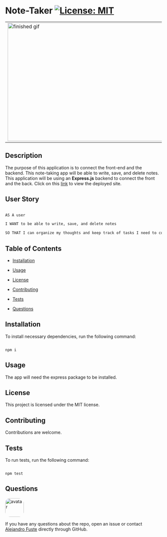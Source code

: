 
# Note-Taker [![License: MIT](https://img.shields.io/badge/License-MIT-blue.svg)](https://opensource.org/licenses/MIT)

<table><tr><td>
<img src="./develop/public/assets/images/noteTakerGif.gif" alt="finished gif" width="838" height="380"/>
</table></tr></td>

## Description 

The purpose of this application is to connect the front-end and the backend. This note-taking app will be able to write, save, and delete notes. This application will be using an <strong>Express.js</strong> backend to connect the front and the back. Click on this [link](https://zepnote-taker.herokuapp.com/) to view the deployed site.  

## User Story

```md

AS A user

I WANT to be able to write, save, and delete notes

SO THAT I can organize my thoughts and keep track of tasks I need to complete

```

## Table of Contents

* [Installation](#installation)

* [Usage](#usage)

* [License](#license)

* [Contributing](#contributing)

* [Tests](#tests)

* [Questions](#questions)

## Installation

To install necessary dependencies, run the following command:

```

npm i

```

## Usage

The app will need the express package to be installed.

## License

This project is licensed under the MIT license.

## Contributing

Contributions are welcome.

## Tests 

To run tests, run the following command:

```

npm test

```

## Questions

<img src="https://avatars2.githubusercontent.com/u/48495840?v=4" alt="avatar" style="border-radius: 16px" width="60"/>

If you have any questions about the repo, open an issue or contact [Alejandro Fuste](https://github.com/ZepCap) directly through GitHub.
